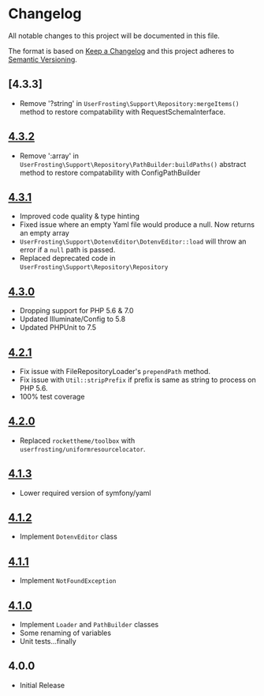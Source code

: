 # Changelog

All notable changes to this project will be documented in this file.

The format is based on [Keep a Changelog](http://keepachangelog.com/en/1.0.0/) and this project adheres to [Semantic Versioning](http://semver.org/spec/v2.0.0.html).

## [4.3.3]
- Remove '?string' in `UserFrosting\Support\Repository:mergeItems()` method to restore compatability with RequestSchemaInterface.

## [4.3.2]
- Remove ':array' in ` UserFrosting\Support\Repository\PathBuilder:buildPaths()` abstract method to restore compatability with ConfigPathBuilder

## [4.3.1]
- Improved code quality & type hinting
- Fixed issue where an empty Yaml file would produce a null. Now returns an empty array
- `UserFrosting\Support\DotenvEditor\DotenvEditor::load` will throw an error if a `null` path is passed.
- Replaced deprecated code in `UserFrosting\Support\Repository\Repository`

## [4.3.0]
- Dropping support for PHP 5.6 & 7.0
- Updated Illuminate/Config to 5.8
- Updated PHPUnit to 7.5

## [4.2.1]
- Fix issue with FileRepositoryLoader's `prependPath` method.
- Fix issue with `Util::stripPrefix` if prefix is same as string to process on PHP 5.6.
- 100% test coverage

## [4.2.0]
- Replaced `rockettheme/toolbox` with `userfrosting/uniformresourcelocator`.

## [4.1.3]
- Lower required version of symfony/yaml

## [4.1.2]
- Implement `DotenvEditor` class

## [4.1.1]
- Implement `NotFoundException`

## [4.1.0]
- Implement `Loader` and `PathBuilder` classes
- Some renaming of variables
- Unit tests...finally

## 4.0.0
- Initial Release

[4.3.2]: https://github.com/userfrosting/support/compare/4.3.1...4.3.2
[4.3.1]: https://github.com/userfrosting/support/compare/4.3.0...4.3.1
[4.3.0]: https://github.com/userfrosting/support/compare/4.2.1...4.3.0
[4.2.1]: https://github.com/userfrosting/support/compare/4.2.0...4.2.1
[4.2.0]: https://github.com/userfrosting/support/compare/4.1.3...4.2.0
[4.1.3]: https://github.com/userfrosting/support/compare/4.1.2...4.1.3
[4.1.2]: https://github.com/userfrosting/support/compare/4.1.1...4.1.2
[4.1.1]: https://github.com/userfrosting/support/compare/4.1.0...4.1.1
[4.1.0]: https://github.com/userfrosting/support/compare/4.0.0...4.1.0
